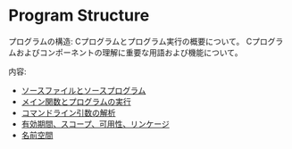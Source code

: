 # Program Structure
プログラムの構造: 
Cプログラムとプログラム実行の概要について。
Cプログラムおよびコンポーネントの理解に重要な用語および機能について。

内容:
- [ソースファイルとソースプログラム](./sourcefiles_sourceprograms/sourcefiles_sourceprograms.md)
- [メイン関数とプログラムの実行]()
- [コマンドライン引数の解析]()
- [有効期間、スコープ、可用性、リンケージ]()
- [名前空間]()